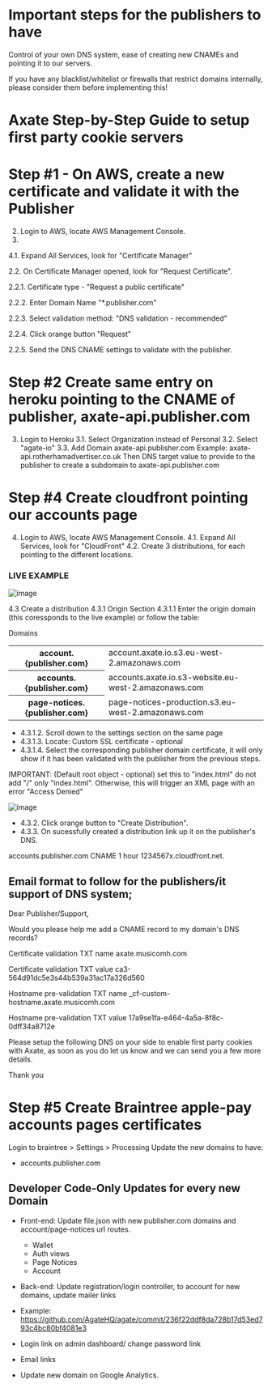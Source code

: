 # Important steps for the publishers to have

Control of your own DNS system, ease of creating new CNAMEs and pointing it to our servers.

If you have any blacklist/whitelist or firewalls that restrict domains internally, please consider them before implementing this!

# Axate Step-by-Step Guide to setup first party cookie servers 


Step #1 - On AWS, create a new certificate and validate it with the Publisher
============================================================================================

2. Login to AWS, locate AWS Management Console. 
3. 
4.1. Expand All Services, look for "Certificate Manager"

2.2. On Certificate Manager opened, look for "Request Certificate".

 2.2.1. Certificate type - "Request a public certificate"
 
 2.2.2. Enter Domain Name "*.publisher.com"
 
 2.2.3. Select validation method: "DNS validation - recommended"
 
 2.2.4. Click orange button "Request"
 
 2.2.5. Send the DNS CNAME settings to validate with the publisher.
 

Step #2 Create same entry on heroku pointing to the CNAME of publisher, axate-api.publisher.com
=============================================================================================

3. Login to Heroku
  3.1. Select Organization instead of Personal
  3.2. Select "agate-io"
  3.3. Add Domain 
      axate-api.publisher.com
      Example: axate-api.rotherhamadvertiser.co.uk
      Then DNS target value to provide to the publisher to create a subdomain to axate-api.publisher.com 

Step #4 Create cloudfront pointing our accounts page
=============================================================================================

4. Login to AWS, locate AWS Management Console. 
4.1. Expand All Services, look for "CloudFront"
4.2. Create 3 distributions, for each pointing to the different locations.

### LIVE EXAMPLE ###

![image](https://user-images.githubusercontent.com/22083512/176415866-ba9e75ff-4a52-4b35-a1da-2c3585936166.png)

4.3 Create a distribution
4.3.1 Origin Section
4.3.1.1 Enter the origin domain (this coressponds to the live example) or follow the table:

Domains

<table>
  <tr>
    <th>account.{publisher.com}</th>
    <td>account.axate.io.s3.eu-west-2.amazonaws.com</td>
  </tr>
  <tr>
    <th>accounts.{publisher.com}</th>
    <td>accounts.axate.io.s3-website.eu-west-2.amazonaws.com</td>
  </tr>
  <tr>
    <th>page-notices.{publisher.com}</th>
    <td>page-notices-production.s3.eu-west-2.amazonaws.com</td>
  </tr>
</table>

- 4.3.1.2. Scroll down to the settings section on the same page
- 4.3.1.3. Locate: Custom SSL certificate - optional
- 4.3.1.4. Select the corresponding publisher domain certificate, it will only show if it has been validated with the publisher from the previous steps.

IMPORTANT: (Default root object - optional) set this to "index.html" do not add "/" only "index.html". Otherwise, this will trigger an XML page with an error "Access Denied" 

![image](https://user-images.githubusercontent.com/22083512/194289938-f7cc42bf-d28c-45fb-b48c-c0502f3341c1.png)

- 4.3.2. Click orange button to "Create Distribution".
- 4.3.3. On sucessfully created a distribution link up it on the publisher's DNS.

accounts.publisher.com	CNAME	1 hour	 1234567x.cloudfront.net.





## Email format to follow for the publishers/it support of DNS system; 

Dear Publisher/Support,
 
Would you please help me add a CNAME record to my domain's DNS records?
 


Certificate validation TXT name
axate.musicomh.com

Certificate validation TXT value
ca3-564d91dc5e3s44b539a31ac17a326d560


Hostname pre-validation TXT name
_cf-custom-hostname.axate.musicomh.com

Hostname pre-validation TXT value
17a9se1fa-e464-4a5a-8f8c-0dff34a8712e

Please setup the following DNS on your side to enable first party cookies with Axate, as soon as you do let us know and we can send you a few more details.


Thank you



Step #5 Create Braintree apple-pay accounts pages certificates
=============================================================================================
Login to braintree > Settings > Processing
Update the new domains to have:


- accounts.publisher.com


## Developer Code-Only Updates for every new Domain

- Front-end: Update file.json with new publisher.com domains and account/page-notices url routes.
  - Wallet
  - Auth views
  - Page Notices
  - Account
 
- Back-end: Update registration/login controller, to account for new domains, update mailer links
- Example: https://github.com/AgateHQ/agate/commit/236f22ddf8da728b17d53ed793c4bc80bf4081e3

- Login link on admin dashboard/ change password link 
- Email links 


- Update new domain on Google Analytics. 


